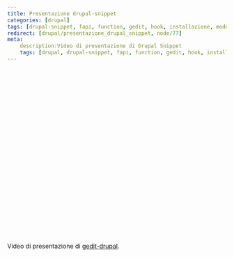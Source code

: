 ```yaml
---
title: Presentazione drupal-snippet
categories: [drupal]
tags: [drupal-snippet, fapi, function, gedit, hook, installazione, moduli, snippet]
redirect: [drupal/presentazione_drupal_snippet, node/77]
meta:
    description:Video di presentazione di Drupal Snippet
    tags: [drupal, drupal-snippet, fapi, function, gedit, hook, installazione, moduli, snippet]
---
```

<object width="400" height="321"><param name="allowfullscreen" value="true" /><param name="allowscriptaccess" value="always" /><param name="movie" value="http://vimeo.com/moogaloop.swf?clip_id=3350617&amp;server=vimeo.com&amp;show_title=1&amp;show_byline=1&amp;show_portrait=0&amp;color=e0000b&amp;fullscreen=1" /><embed src="http://vimeo.com/moogaloop.swf?clip_id=3350617&amp;server=vimeo.com&amp;show_title=1&amp;show_byline=1&amp;show_portrait=0&amp;color=e0000b&amp;fullscreen=1" type="application/x-shockwave-flash" allowfullscreen="true" allowscriptaccess="always" width="480" height="385"></embed></object>
<!--break-->
<p>Video di presentazione di <a href="http://github.com/mavimo/gedit-drupal/">gedit-drupal</a>.</p>
